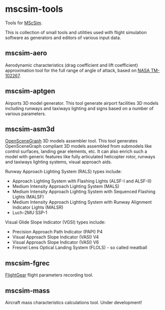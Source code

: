 # mscsim-tools
Tools for [MScSim](https://github.com/marek-cel/mscsim).

This is collection of small tools and utilities used with flight simulation software as generators and editors of various input data.

## mscsim-aero
Aerodynamic characteristics (drag coefficient and lift coefficient) approximation tool for the full range of angle of attack, based on [NASA TM-102267](https://ntrs.nasa.gov/citations/19910009728).

## mscsim-aptgen
Airports 3D model generator. This tool generate airport facilities 3D models including runways and taxiways lighting and signs based on a number of various parameters.

## mscsim-asm3d
[OpenSceneGraph](http://www.openscenegraph.org/) 3D models assembler tool. This tool generates OpenSceneGraph compliant 3D models assembled from submodels like control surfaces, landing gear elements, etc. It can also enrich such a model with generic features like fully articulated helicopter rotor, runways and taxiways lighting systems, visual approach aids.

Runway Approach Lighting System (RALS) types include:

* Approach Lighting System with Flashing Lights (ALSF-I and ALSF-II)
* Medium Intensity Approach Lighting System (MALS)
* Medium Intensity Approach Lighting System with Sequenced Flashing Lights (MALSF)
* Medium Intensity Approach Lighting System with Runway Alignment Indicator Lights (MALSR)
* Luch-2MU SSP-1

Visual Glide Slope Indicator (VGSI) types include:

* Precision Approach Path Indicator (PAPI) P4
* Visual Approach Slope Indicator (VASI) V4
* Visual Approach Slope Indicator (VASI) V6
* Fresnel Lens Optical Landing System (FLOLS) - so called meatball

## mscsim-fgrec
[FlightGear](https://www.flightgear.org/) flight parameters recording tool.

## mscsim-mass
Aircraft mass characteristics calculations tool. Under development!
